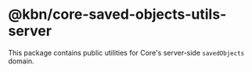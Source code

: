 # @kbn/core-saved-objects-utils-server

This package contains public utilities for Core's server-side `savedObjects` domain.


